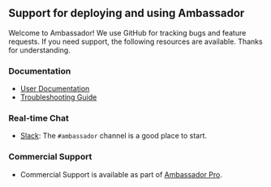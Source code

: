 ## Support for deploying and using Ambassador

Welcome to Ambassador! We use GitHub for tracking bugs and feature requests. If you need support, the following resources are available. Thanks for understanding.

### Documentation

* [User Documentation](https://www.getambassador.io/docs)
* [Troubleshooting Guide](https://www.getambassador.io/reference/debugging)

### Real-time Chat

* [Slack](https://d6e.co/slack): The `#ambassador` channel is a good place to start.

### Commercial Support

* Commercial Support is available as part of [Ambassador Pro](https://www.getambassador.io/pro/).